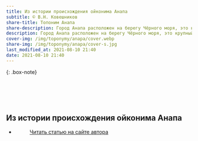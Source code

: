 ```yaml
---
title: Из истории происхождения ойконима Анапа
subtitle: © В.Н. Ковешников
share-title: Топоним Анапа
share-description: Город Анапа расположен на берегу Чёрного моря, это крупный климатический и бальнеологический курорт
description: Город Анапа расположен на берегу Чёрного моря, это крупный климатический и бальнеологический курорт
cover-img: /img/toponymy/anapa/cover.webp
share-img: /img/toponymy/anapa/cover-s.jpg
last_modified_at: 2021-08-10 21:40
date: 2021-08-10 21:40
---
```

{: .box-note}
## <br><br><br>Из истории происхождения ойконима Анапа

<ul class="pagination blog-pager"><li class="page-item previous"><figure><a class="page-link" href="{{ page.url | absolute_url | strip_index | replace:'/amp/','/' }}" data-toggle="tooltip" data-placement="top" title="Перейти на основную версию сайта">Читать статью на сайте автора</a></figure></li></ul>

